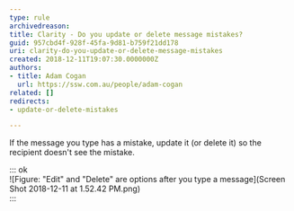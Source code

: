 ```yaml
---
type: rule
archivedreason: 
title: Clarity - Do you update or delete message mistakes?
guid: 957cbd4f-928f-45fa-9d81-b759f21dd178
uri: clarity-do-you-update-or-delete-message-mistakes
created: 2018-12-11T19:07:30.0000000Z
authors:
- title: Adam Cogan
  url: https://ssw.com.au/people/adam-cogan
related: []
redirects:
- update-or-delete-mistakes

---
```


If the message you type has a mistake, update it (or delete it) so the recipient doesn't see the mistake.

<!--endintro-->

::: ok  
![Figure: "Edit" and "Delete" are options after you type a message](Screen Shot 2018-12-11 at 1.52.42 PM.png)  
:::
